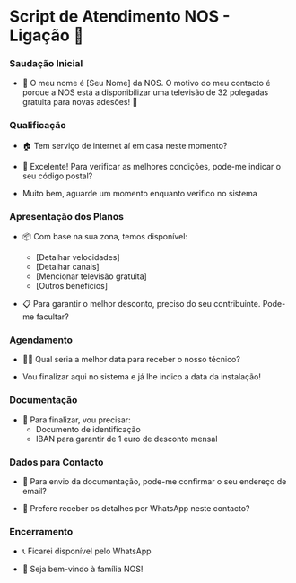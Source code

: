 # Script de Atendimento NOS - Ligação 📱 

### Saudação Inicial
- 🤝 O meu nome é [Seu Nome] da NOS. O motivo do meu contacto é porque a NOS está a disponibilizar uma televisão de 32 polegadas gratuita para novas adesões! 🎁

### Qualificação
- 🏠 Tem serviço de internet aí em casa neste momento?

- 📍 Excelente! Para verificar as melhores condições, pode-me indicar o seu código postal?

- Muito bem, aguarde um momento enquanto verifico no sistema

### Apresentação dos Planos
- 📦 Com base na sua zona, temos disponível:
  - [Detalhar velocidades]
  - [Detalhar canais]
  - [Mencionar televisão gratuita]
  - [Outros benefícios]

- 📋 Para garantir o melhor desconto, preciso do seu contribuinte. Pode-me facultar?

### Agendamento
- 👨‍🔧 Qual seria a melhor data para receber o nosso técnico?

- Vou finalizar aqui no sistema e já lhe indico a data da instalação!

### Documentação
- 📄 Para finalizar, vou precisar:
  - Documento de identificação
  - IBAN para garantir de 1 euro de desconto mensal
 
### Dados para Contacto
- 📧 Para envio da documentação, pode-me confirmar o seu endereço de email?

- 💬 Prefere receber os detalhes por WhatsApp neste contacto?

### Encerramento
- 📞 Ficarei disponível pelo WhatsApp

- 🎉 Seja bem-vindo à família NOS!
